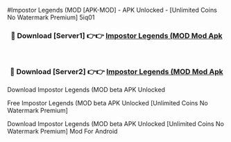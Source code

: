 #Impostor Legends (MOD [APK-MOD] - APK Unlocked - [Unlimited Coins No Watermark Premium] 5iq01



<div align="center">

<h3>🔴 Download [Server1] 👉👉 <a href="https://momento.my/?title=Impostor_Legends_(MOD">Impostor Legends (MOD Mod Apk</a></h3><br>

<h3>🔴 Download [Server2] 👉👉 <a href="https://momento.my/?title=Impostor_Legends_(MOD">Impostor Legends (MOD Mod Apk</a></h3>
</div>



Download Impostor Legends (MOD beta APK Unlocked

Free Impostor Legends (MOD beta APK Unlocked [Unlimited Coins No Watermark Premium]

Download Impostor Legends (MOD beta APK Unlocked [Unlimited Coins No Watermark Premium] Mod For Android

